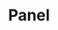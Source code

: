 ---
title: 'Panel'
categories: [flying, gallery]
tags: [tiger]
banner: panel.jpg
caption:  
type: image
---